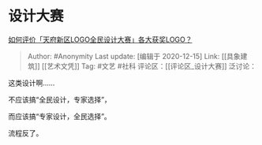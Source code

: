 # 设计大赛
[如何评价「天府新区LOGO全民设计大赛」各大获奖LOGO？](https://www.zhihu.com/question/432666639/answer/1607054498)

> Author: #Anonymity
> Last update: [编辑于 2020-12-15]
> Link: [[具象建筑]] [[艺术文凭]]
> Tag: #文艺 #社科
> 评论区：[[评论区_设计大赛]]
> 泛讨论：

这类设计啊……

不应该搞“全民设计，专家选择”，

而应该搞“专家设计，全民选择”。

流程反了。
